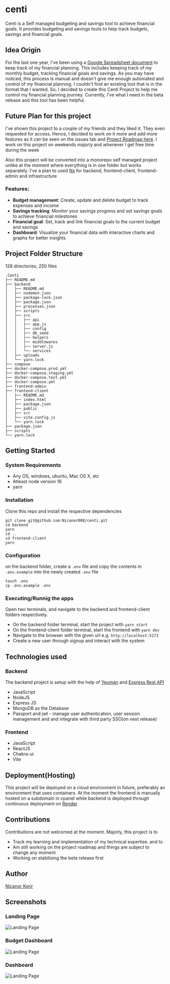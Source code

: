 # centi

Centi is a Self managed budgeting and savings tool to achieve financial goals. It provides budgeting and savings tools to help track budgets, savings and financial goals.

## Idea Origin

For the last one year, I've been using a [Google Spreadsheet document](https://docs.google.com/spreadsheets/d/e/2PACX-1vSLdQIWtEFfT2CZoATVp-Fn98nJg2xGuGdHTO-UJbvhoKZ_7YHARXn2sgzuKYq2xzW-2gvIZS_s8G4B/pubhtml?gid=1938380794&single=true) to keep track of my financial planning. This includes keeping track of my monthly budget, tracking financial goals and savings. As you may have noticed, this process is manual and doesn't give me enough automated and control of my financial planning. I couldn't find an existing tool that is in the format that I wanted. So, I decided to create this Centi Project to help me control my financial planning journey. Currently, I've what I need in the beta release and this tool has been helpful.

## Future Plan for this project

I've shown this project to a couple of my friends and they liked it. They even requested for access. Hence, I decided to work on it more and add more features as it can be seen on the issues tab and [Project Roadmap here](https://www.mindmeister.com/app/map/3219797051). I work on this project on weekends majorly and whenever I get free time during the week

Also this project will be converted into a monorepo self managed project unlike at the moment where everything is in one folder but works separately. I've a plan to used [Nx](https://nx.dev) for backend, frontend-client, frontend-admin and infrastructure

### Features:

- **Budget management**: Create, update and delete budget to track expenses and income
- **Savings tracking**: Monitor your savings progress and set savings goals to achieve financial milestones
- **Financial goal**: Set, track and link financial goals to the current budget and savings
- **Dashboard**: Visualize your financial data with interactive charts and graphs for better insights

## Project Folder Structure
128 directories, 250 files

```
.Centi
├── README.md
├── backend
│   ├── README.md
│   ├── nodemon.json
│   ├── package-lock.json
│   ├── package.json
│   ├── processes.json
│   ├── scripts
│   ├── src
│   │   ├── api
│   │   ├── app.js
│   │   ├── config
│   │   ├── db_seed
│   │   ├── helpers
│   │   ├── middlewares
│   │   ├── server.js
│   │   └── services
│   ├── uploads
│   └── yarn.lock
├── compose
├── docker-compose.prod.yml
├── docker-compose.staging.yml
├── docker-compose.test.yml
├── docker-compose.yml
├── frontend-admin
├── frontend-client
│   ├── README.md
│   ├── index.html
│   ├── package.json
│   ├── public
│   ├── src
│   ├── vite.config.js
│   └── yarn.lock
├── package.json
├── scripts
└── yarn.lock
```
## Getting Started

### System Requirements

- Any OS, windows, ubuntu, Mac OS X, etc
- Atleast node version 16
- yarn

### Installation

Clone this repo and install the respective dependencies

```
git clone git@github.com:Nicanor008/centi.git
cd backend
yarn
cd ..
cd frontend-client
yarn
```

### Configuration

on the backend folder, create a `.env` file and copy the contents in `.env.example` into the newly created `.env` file

```
touch .env
cp .env.example .env
```

### Executing/Runnig the apps

Open two terminals, and navigate to the backend and frontend-client folders respectively.

- On the backend folder terminal, start the project with `yarn start`
- On the frontend-client folder terminal, start the frontend with `yarn dev`
- Navigate to the browser with the given url e.g. `http://localhost:5173`
- Create a new user through signup and interact with the system

## Technologies used

### Backend

The backend project is setup with the help of [Yeoman](https://yeoman.io/) and [Express Rest API](https://express-rest-api-generato.readthedocs.io/en/latest/)

- JavaScript
- NodeJS
- Express JS
- MongoDB as the Database
- Passport and jwt - manage user authentication, user session management and and integrate with third party SSO(on next release)

### Frontend
- JavaScript
- ReactJS
- Chakra-ui
- Vite

## Deployment(Hosting)

This project will be deployed on a cloud environment in future, preferably an environment that uses containers. At the moment the frontend is manually hosted on a subdomain in cpanel while backend is deployed through continuous deployment on [Render](https://render.com/)

## Contributions

Contributions are not welcomed at the moment. Majorly, this project is to

- Track my learning and implementation of my technical expertise. and to
- Am still working on the project roadmap and things are subject to change any moment
- Working on stabilising the beta release first

## Author

[Nicanor Korir](https://nicanor.me/)

## Screenshots

### Landing Page

![Landing Page](./frontend-client/src/assets/ui-deployed/home.png)

### Budget Dashboard

![Landing Page](./frontend-client/src/assets/ui-deployed/budget-dashboard.png)

### Dashboard

![Landing Page](./frontend-client/src/assets/ui-deployed/dashboard.png)
